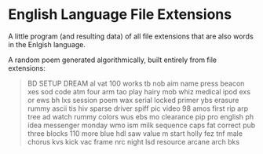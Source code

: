 English Language File Extensions
=============================

A little program (and resulting data) of all file extensions that are also words in the Enlgish language.

A random poem generated algorithmically, built entirely from file extensions:

>BD SETUP DREAM 
>al vat 100 works tb nob aim name press beacon xes sod code atm four arm 
>tao play hairy mob whiz medical ipod exs or 
>ews bh lxs session poem wax serial locked primer 
>ybs erasure rummy ascii tis hiv sparse driver spiff pic video 98 amos first 
>rip 
>arp tree ad watch 
>rummy colors 
>wus ebs mo 
>clearance pip pro english ph idea messenger monday wmo ism 
>milk sequence 
>caps fat correct pub three blocks 110 more blue hdl saw value m start holly 
>fez tnf male chorus kvs kick vac frame nrc 
>night lsd resource arcane arch bks 
